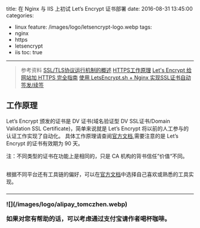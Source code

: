 title: 在 Nginx 与 IIS 上初试 Let’s Encrypt 证书部署 
date: 2016-08-31 13:45:00
categories: 
  - linux
feature: /images/logo/letsencrypt-logo.webp
tags: 
  - nginx
  - https
  - letsencrypt
  - iis
toc: true
---

>参考资料
>[SSL/TLS协议运行机制的概述](http://www.ruanyifeng.com/blog/2014/02/ssl_tls.html)
>[HTTPS工作原理](https://cattail.me/tech/2015/11/30/how-https-works.html)
>[Let's Encrypt 给网站加 HTTPS 完全指南](https://ksmx.me/letsencrypt-ssl-https/)
>[使用 LetsEncrypt.sh + Nginx 实现SSL证书自动签发/续签](https://typeblog.net/letsencrypt-sh-plus-nginx/)

<h2 id="how-it-works">工作原理</h2>

Let’s Encrypt 颁发的证书是 DV 证书(域名验证型 DV SSL证书/Domain Validation SSL Certificate)，简单来说就是 Let’s Encrypt 将以前的人工参与的认证工作实现了自动化。
具体工作原理请查阅[官方文档](https://letsencrypt.org/how-it-works/),需要注意的是 Let’s Encrypt 的证书有效期为 90 天。

注：不同类型的证书在功能上是相同的，只是 CA 机构的背书信任”价值“不同。

<!-- more -->

<h2 id="how-to-use"></h2>

根据不同平台还有工具链的偏好，可以在[官方文档](https://letsencrypt.org/docs/client-options/)中选择自己喜欢或熟悉的工具实现。

<h3 id="nginx-shell"></h3>

<h3 id="iis-gui-powershell"><h3>


---

<div class="center-block text-center">
![](/images/logo/alipay_tomczhen.webp)
<p>如果对您有帮助的话，可以考虑通过支付宝请作者喝杯咖啡。</p>
</div>
